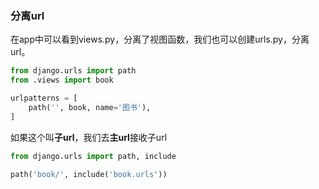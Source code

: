 ### 分离url
在app中可以看到views.py，分离了视图函数，我们也可以创建urls.py，分离url。
```python
from django.urls import path
from .views import book

urlpatterns = [
    path('', book, name='图书'),
]
```
如果这个叫**子url**，我们去**主url**接收子url
```python
from django.urls import path, include

path('book/', include('book.urls'))
```
